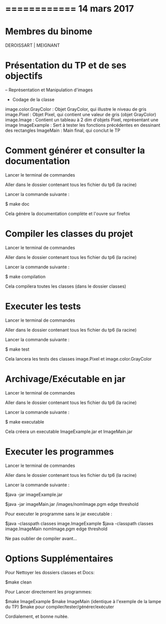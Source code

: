 ============
14 mars 2017
============
Membres du binome
==================

DEROISSART | MEIGNANT


Présentation du TP et de ses objectifs
======================================

– Représentation et Manipulation d'images

- Codage de la classe 

image.color.GrayColor     : Objet GrayColor, qui illustre le niveau de gris
image.Pixel               : Objet Pixel, qui contient une valeur de gris (objet GrayColor)
image.Image               : Contient un tableau à 2 dim d'objets Pixel, représentant une image
ImageExample              : Sert à tester les fonctions précédentes en dessinant des rectangles
ImageMain                 : Main final, qui conclut le TP


Comment générer et consulter la documentation
=============================================

Lancer le terminal de commandes

Aller dans le dossier contenant tous les fichier du tp6 (la racine)

Lancer la commande suivante :

$ make doc 

Cela génère la documentation complète et l'ouvre sur firefox


Compiler les classes du projet
==============================

Lancer le terminal de commandes

Aller dans le dossier contenant tous les fichier du tp6 (la racine)

Lancer la commande suivante :

$ make compilation

Cela compilera toutes les classes (dans le dossier classes)


Executer les tests
==================

Lancer le terminal de commandes

Aller dans le dossier contenant tous les fichier du tp6 (la racine)

Lancer la commande suivante :

$ make test

Cela lancera les tests des classes image.Pixel et image.color.GrayColor


Archivage/Exécutable en jar
===========================

Lancer le terminal de commandes

Aller dans le dossier contenant tous les fichier du tp6 (la racine)

Lancer la commande suivante :

$ make executable

Cela créera un executable ImageExample.jar et ImageMain.jar


Executer les programmes
=======================

Lancer le terminal de commandes

Aller dans le dossier contenant tous les fichier du tp6 (la racine)

Lancer la commande suivante :

$java -jar imageExample.jar

$java -jar imageMain.jar /images/nomImage.pgm edge threshold

Pour executer le programme sans le jar executable :

$java -classpath classes image.ImageExample
$java -classpath classes image.ImageMain nomImage.pgm edge threshold

Ne pas oublier de compiler avant...

Options Supplémentaires
=======================

Pour Nettoyer les dossiers classes et Docs:

$make clean

Pour Lancer directement les programmes:

$make ImageExample
$make ImageMain (identique à l'exemple de la lampe du TP)
$make pour compiler/tester/générer/exécuter


Cordialement, 
et bonne nuitée.
